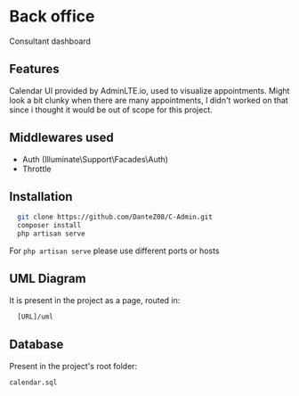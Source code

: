 
# Back office

Consultant dashboard


## Features

Calendar UI provided by AdminLTE.io, used to visualize appointments. Might look a bit clunky when there are many appointments, I didn't worked on that since i thought it would be out of scope for this project.


## Middlewares used

- Auth (Illuminate\Support\Facades\Auth)
- Throttle

## Installation


```bash
  git clone https://github.com/DanteZ08/C-Admin.git
  composer install 
  php artisan serve
```
For ```php artisan serve``` please use different ports or hosts

## UML Diagram

It is present in the project as a page, routed in:
```bash
  [URL]/uml
```
## Database

Present in the project's root folder: 
```
calendar.sql
```
